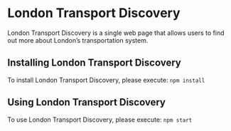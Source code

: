 # London Transport Discovery
London Transport Discovery is a single web page that allows users to find out more about London’s transportation system.

## Installing London Transport Discovery
To install London Transport Discovery, please execute:
`npm install`

## Using London Transport Discovery
To use London Transport Discovery, please execute:
`npm start`